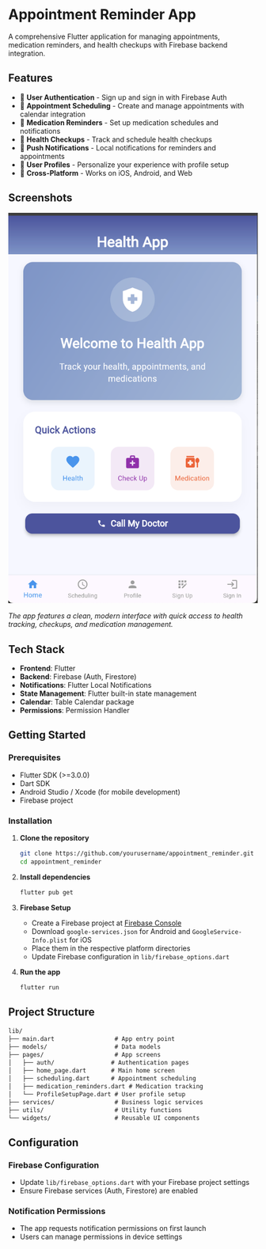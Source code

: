 # Appointment Reminder App

A comprehensive Flutter application for managing appointments, medication reminders, and health checkups with Firebase backend integration.

## Features

- 🔐 **User Authentication** - Sign up and sign in with Firebase Auth
- 📅 **Appointment Scheduling** - Create and manage appointments with calendar integration
- 💊 **Medication Reminders** - Set up medication schedules and notifications
- 🏥 **Health Checkups** - Track and schedule health checkups
- 🔔 **Push Notifications** - Local notifications for reminders and appointments
- 👤 **User Profiles** - Personalize your experience with profile setup
- 📱 **Cross-Platform** - Works on iOS, Android, and Web

## Screenshots

![Home Screen](home.png)

*The app features a clean, modern interface with quick access to health tracking, checkups, and medication management.*

## Tech Stack

- **Frontend**: Flutter
- **Backend**: Firebase (Auth, Firestore)
- **Notifications**: Flutter Local Notifications
- **State Management**: Flutter built-in state management
- **Calendar**: Table Calendar package
- **Permissions**: Permission Handler

## Getting Started

### Prerequisites

- Flutter SDK (>=3.0.0)
- Dart SDK
- Android Studio / Xcode (for mobile development)
- Firebase project

### Installation

1. **Clone the repository**
   ```bash
   git clone https://github.com/yourusername/appointment_reminder.git
   cd appointment_reminder
   ```

2. **Install dependencies**
   ```bash
   flutter pub get
   ```

3. **Firebase Setup**
   - Create a Firebase project at [Firebase Console](https://console.firebase.google.com/)
   - Download `google-services.json` for Android and `GoogleService-Info.plist` for iOS
   - Place them in the respective platform directories
   - Update Firebase configuration in `lib/firebase_options.dart`

4. **Run the app**
   ```bash
   flutter run
   ```

## Project Structure

```
lib/
├── main.dart                 # App entry point
├── models/                   # Data models
├── pages/                    # App screens
│   ├── auth/                # Authentication pages
│   ├── home_page.dart       # Main home screen
│   ├── scheduling.dart      # Appointment scheduling
│   ├── medication_reminders.dart # Medication tracking
│   └── ProfileSetupPage.dart # User profile setup
├── services/                 # Business logic services
├── utils/                    # Utility functions
└── widgets/                  # Reusable UI components
```

## Configuration

### Firebase Configuration
- Update `lib/firebase_options.dart` with your Firebase project settings
- Ensure Firebase services (Auth, Firestore) are enabled

### Notification Permissions
- The app requests notification permissions on first launch
- Users can manage permissions in device settings



